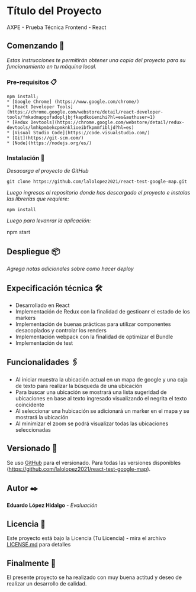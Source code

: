 # Título del Proyecto

AXPE - Prueba Técnica Frontend - React 

## Comenzando 🚀

_Estas instrucciones te permitirán obtener una copia del proyecto para su funcionamiento en tu máquina local._

### Pre-requisitos 📋

```
npm install;
* [Google Chrome] (https://www.google.com/chrome/)
* [React Developer Tools](https://chrome.google.com/webstore/detail/react-developer-tools/fmkadmapgofadopljbjfkapdkoienihi?hl=es&authuser=1)
* [Redux Devtools](https://chrome.google.com/webstore/detail/redux-devtools/lmhkpmbekcpmknklioeibfkpmmfibljd?hl=es)
* [Visual Studio Code](https://code.visualstudio.com/)
* [Git](https://git-scm.com/)
* [Node](https://nodejs.org/es/)

```

### Instalación 🔧

_Desacarga el proyecto de GitHub_


```
git clone https://github.com/lalolopez2021/react-test-google-map.git
```

_Luego ingresas al repositorio donde has descargado el proyecto e instalas las librerías que requiere:_

```
npm install
```

_Luego para levanrar la aplicación:_

npm start


## Despliegue 📦

_Agrega notas adicionales sobre como hacer deploy_

## Expecificación técnica 🛠️

* Desarrollado en React
* Implementación de Redux con la finalidad de gestioanr el estado de los markers
* Implementación de buenas prácticas para utilizar componentes desacoplados y controlar los renders
* Implementación webpack con la finalidad de optimizar el Bundle
* Implementación de test


## Funcionalidades 🖇️

* Al iniciar muestra la ubicación actual en un mapa de google y una caja de texto para realizar la búsqueda de una ubicación
* Para buscar una ubicación se mostrará una lista sugeridad de ubicaciones en base al texto ingresado visualizando el negrita el texto coincidente
* Al seleccionar una hubicación se adicionará un marker en el mapa y se mostrará la ubicación
* Al minimizar el zoom se podrá visualizar todas las ubicaciones seleccionadas


## Versionado 📌

Se uso [GitHub](https://github.com/) para el versionado. Para todas las versiones disponibles (https://github.com/lalolopez2021/react-test-google-map).

## Autor ✒️

**Eduardo López Hidalgo** - *Evaluación*

## Licencia 📄

Este proyecto está bajo la Licencia (Tu Licencia) - mira el archivo [LICENSE.md](LICENSE.md) para detalles

## Finalmente 🎁

El presente proyecto se ha realizado con muy buena actitud y deseo de realizar un desarrollo de calidad.
